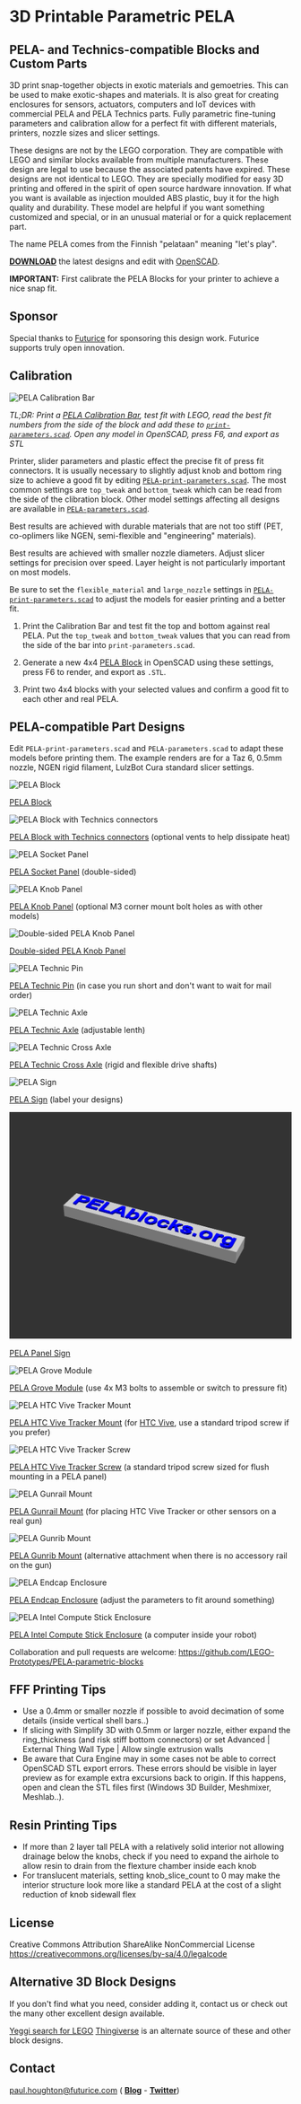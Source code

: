 # 3D Printable Parametric PELA #

## PELA- and Technics-compatible Blocks and Custom Parts ##

3D print snap-together objects in exotic materials and gemoetries. This can be used to make exotic-shapes and materials. It is also great for creating enclosures for sensors, actuators, computers and IoT devices with commercial PELA and PELA Technics parts. Fully parametric fine-tuning parameters and calibration allow for a perfect fit with different materials, printers, nozzle sizes and slicer settings.

These designs are not by the LEGO corporation. They are compatible with LEGO and similar blocks available from multiple manufacturers. These design are legal to use because the associated patents have expired. These designs are not identical to LEGO. They are specially modified for easy 3D printing and offered in the spirit of open source hardware innovation. If what you want is available as injection moulded ABS plastic, buy it for the high quality and durability. These model are helpful if you want something customized and special, or in an unusual material or for a quick replacement part.

The name PELA comes from the Finnish "pelataan" meaning "let's play".

**[DOWNLOAD](https://github.com/LEGO-Prototypes/PELA-parametric-blocks/archive/master.zip)** the latest designs and edit with [OpenSCAD](http://www.openscad.org/).

**IMPORTANT:** First calibrate the PELA Blocks for your printer to achieve a nice snap fit.

## Sponsor ##

Special thanks to [Futurice](http://futurice.com) for sponsoring this design work. Futurice supports truly open innovation.

## Calibration ##

![PELA Calibration Bar](calibration/PELA-calibration.png)

*TL;DR: Print a [PELA Calibration Bar](https://github.com/LEGO-Prototypes/PELA-parametric-blocks/blob/master/calibration/PELA-calibration.stl), test fit with LEGO, read the best fit numbers from the side of the block and add these to [`print-parameters.scad`](https://github.com/PELA-Prototypes/parametric-PELA/blob/master/print-parameters.scad). Open any model in OpenSCAD, press F6, and export as STL*

Printer, slider parameters and plastic effect the precise fit of press fit connectors. It is usually necessary to slightly adjust knob and bottom ring size to achieve a good fit by editing [`PELA-print-parameters.scad`](https://github.com/PELA-Prototypes/parametric-PELA/blob/master/PELA-print-parameters.scad). The most common settings are `top_tweak` and `bottom_tweak` which can be read from the side of the clibration block. Other model settings affecting all designs are available in [`PELA-parameters.scad`](https://github.com/PELA-Prototypes/parametric-PELA/blob/master/PELA-parameters.scad).

Best results are achieved with durable materials that are not too stiff (PET, co-oplimers like NGEN, semi-flexible and "engineering" materials).

Best results are achieved with smaller nozzle diameters. Adjust slicer settings for precision over speed. Layer height is not particularly important on most models.

Be sure to set the `flexible_material` and `large_nozzle` settings in [`PELA-print-parameters.scad`](https://github.com/PELA-Prototypes/parametric-PELA/blob/master/PELA-print-parameters.scad) to adjust the models for easier printing and a better fit.

1. Print the Calibration Bar and test fit the top and bottom against real PELA. Put the `top_tweak` and `bottom_tweak` values that you can read from the side of the bar into `print-parameters.scad`.

2. Generate a new 4x4 [PELA Block](https://github.com/LEGO-Prototypes/PELA-parametric-blocks/blob/master/PELA-block-4-2-1.stl) in OpenSCAD using these settings, press F6 to render, and export as `.STL`.

3. Print two 4x4 blocks with your selected values and confirm a good fit to each other and real PELA.


## PELA-compatible Part Designs ##

Edit `PELA-print-parameters.scad` and `PELA-parameters.scad` to adapt these models before printing them. The example renders are for a Taz 6, 0.5mm nozzle, NGEN rigid filament, LulzBot Cura standard slicer settings.

![PELA Block](PELA-block-4-2-1.png)

[PELA Block](https://github.com/LEGO-Prototypes/PELA-parametric-blocks/blob/master/PELA-block-4-2-1.stl) 

![PELA Block with Technics connectors](PELA-technic-block-4-4-2.png)

[PELA Block with Technics connectors](https://github.com/LEGO-Prototypes/PELA-parametric-blocks/blob/master/PELA-technic-block-4-4-2.stl) (optional vents to help dissipate heat)

![PELA Socket Panel](socket-panel/PELA-socket-panel.png)

[PELA Socket Panel](https://github.com/LEGO-Prototypes/PELA-parametric-blocks/blob/master/socket-panel/PELA-socket-panel.stl) (double-sided)

![PELA Knob Panel](knob-panel/PELA-knob-panel.png)

[PELA Knob Panel](https://github.com/LEGO-Prototypes/PELA-parametric-blocks/blob/master/knob-panel/PELA-knob-panel.stl) (optional M3 corner mount bolt holes as with other models)

![Double-sided PELA Knob Panel](knob-panel/PELA-double-sided-knob-panel.png)

[Double-sided PELA Knob Panel](https://github.com/LEGO-Prototypes/PELA-parametric-blocks/blob/master/knob-panel/PELA-double-sided-knob-panel.stl)

![PELA Technic Pin](PELA-technic-pin.png)

[PELA Technic Pin](https://github.com/LEGO-Prototypes/PELA-parametric-blocks/blob/master/PELA-technic-pin.stl) (in case you run short and don't want to wait for mail order)

![PELA Technic Axle](PELA-technic-axle.png)

[PELA Technic Axle](https://github.com/LEGO-Prototypes/PELA-parametric-blocks/blob/master/PELA-technic-axle.stl) (adjustable lenth)

![PELA Technic Cross Axle](PELA-technic-cross-axle.png)

[PELA Technic Cross Axle](https://github.com/LEGO-Prototypes/PELA-parametric-blocks/blob/master/PELA-technic-cross-axle.stl) (rigid and flexible drive shafts)

![PELA Sign](sign/PELA-sign.png)

[PELA Sign](https://github.com/LEGO-Prototypes/PELA-parametric-blocks/blob/master/sign/PELA-sign.stl) (label your designs)

![PELA Panel Sign](sign/PELA-panel-sign.png)

[PELA Panel Sign](https://github.com/LEGO-Prototypes/PELA-parametric-blocks/blob/master/sign/PELA-panel-sign.stl)

![PELA Grove Module](grove-module-enclosure/PELA-grove-module-enclosure.png)

[PELA Grove Module](https://github.com/LEGO-Prototypes/PELA-parametric-blocks/blob/master/grove-module-enclosure/PELA-grove-module-enclosure.stl) (use 4x M3 bolts to assemble or switch to pressure fit)

![PELA HTC Vive Tracker Mount](vive-tracker-mount/PELA-vive-tracker-mount.png)

[PELA HTC Vive Tracker Mount](https://github.com/LEGO-Prototypes/PELA-parametric-blocks/blob/master/vive-tracker-mount/PELA-vive-tracker-mount.stl) (for [HTC Vive](https://www.vive.com/), use a standard tripod screw if you prefer)

![PELA HTC Vive Tracker Screw](vive-tracker-mount/PELA-vive-tracker-screw.png)

[PELA HTC Vive Tracker Screw](https://github.com/LEGO-Prototypes/PELA-parametric-blocks/blob/master/vive-tracker-mount/PELA-vive-tracker-screw.stl) (a standard tripod screw sized for flush mounting in a PELA panel)

![PELA Gunrail Mount](gunrail-mount/PELA-gunrail-mount.png)

[PELA Gunrail Mount](https://github.com/LEGO-Prototypes/PELA-parametric-blocks/blob/master/gunrail-mount/PELA-gunrail-mount.stl) (for placing HTC Vive Tracker or other sensors on a real gun)

![PELA Gunrib Mount](gunrail-mount/PELA-gunrib-mount.png)

[PELA Gunrib Mount](https://github.com/LEGO-Prototypes/PELA-parametric-blocks/blob/master/gunrail-mount/PELA-gunrib-mount.stl) (alternative attachment when there is no accessory rail on the gun)

![PELA Endcap Enclosure](endcap-enclosure/PELA-endcap-enclosure.png)

[PELA Endcap Enclosure](https://github.com/LEGO-Prototypes/PELA-parametric-blocks/blob/master/endcap-enclosure/PELA-endcap-enclosure.stl) (adjust the parameters to fit around something)

![PELA Intel Compute Stick Enclosure](endcap-enclosure/PELA-endcap-intel-compute-stick-enclosure.png)

[PELA Intel Compute Stick Enclosure](https://github.com/LEGO-Prototypes/PELA-parametric-blocks/blob/master/endcap-enclosure/PELA-endcap-intel-compute-stick-enclosure.stl) (a computer inside your robot)

Collaboration and pull requests are welcome: https://github.com/LEGO-Prototypes/PELA-parametric-blocks


## FFF Printing Tips ##

* Use a 0.4mm or smaller nozzle if possible to avoid decimation of some details (inside vertical shell bars..)
* If slicing with Simplify 3D with 0.5mm or larger nozzle, either expand the ring_thickness (and risk stiff bottom connectors) or set Advanced | External Thing Wall Type | Allow single extrusion walls
* Be aware that Cura Engine may in some cases not be able to correct OpenSCAD STL export errors. These errors should be visible in layer preview as for example extra excursions back to origin. If this happens, open and clean the STL files first (Windows 3D Builder, Meshmixer, Meshlab..).

## Resin Printing Tips ##

* If more than 2 layer tall PELA with a relatively solid interior not allowing drainage below the knobs, check if you need to expand the airhole to allow resin to drain from the flexture chamber inside each knob
* For translucent materials, setting knob_slice_count to 0 may make the interior structure look more like a standard PELA at the cost of a slight reduction of knob sidewall flex

## License ##

Creative Commons Attribution ShareAlike NonCommercial License
https://creativecommons.org/licenses/by-sa/4.0/legalcode

## Alternative 3D Block Designs ##

If you don't find what you need, consider adding it, contact us or check out the many other excellent design available.

[Yeggi search for LEGO](http://www.yeggi.com/q/lego/)
[Thingiverse](https://www.thingiverse.com/groups/parametric-lego) is an alternate source of these and other block designs.

## Contact ##

paul.houghton@futurice.com ( **[Blog](https://medium.com/@paulhoughton)** - **[Twitter](https://twitter.com/mobile_rat)**)
